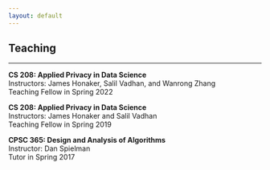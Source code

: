 ```yaml
---
layout: default
---
```

## Teaching

<hr>

**CS 208: Applied Privacy in Data Science**\
Instructors: James Honaker, Salil Vadhan, and Wanrong Zhang\
Teaching Fellow in Spring 2022

**CS 208: Applied Privacy in Data Science**\
Instructors: James Honaker and Salil Vadhan\
Teaching Fellow in Spring 2019

**CPSC 365: Design and Analysis of Algorithms**\
Instructor: Dan Spielman\
Tutor in Spring 2017
